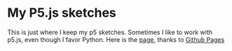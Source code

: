 # My P5.js sketches

This is just where I keep my p5 sketches. Sometimes I like to work with p5.js, even though I favor Python. Here is the [page](http://gabbinetto.github.io/p5sketches), thanks to [Github Pages](pages.github.com)